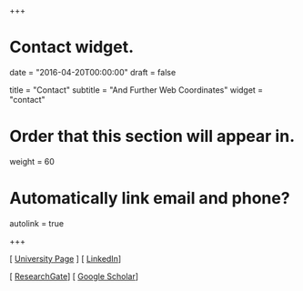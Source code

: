 +++
# Contact widget.

date = "2016-04-20T00:00:00"
draft = false

title = "Contact"
subtitle = "And Further Web Coordinates"
widget = "contact"

# Order that this section will appear in.
weight = 60

# Automatically link email and phone?
autolink = true

+++

[ [University Page](https://pure.itu.dk/portal/en/persons/mircea-lungu(02960d47-7677-4b2c-99d4-490a31fd6885).html) ]
[ [LinkedIn](https://www.linkedin.com/in/mircealungu)]

[ [ResearchGate](https://www.researchgate.net/profile/Mircea_Lungu3/publications)]
[ [Google Scholar](https://scholar.google.nl/citations?user=kLqXicUAAAAJ&hl=en)]

